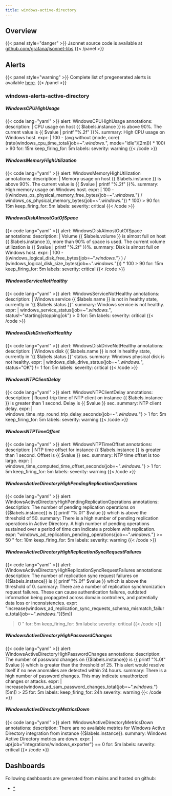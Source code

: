 ```yaml
---
title: windows-active-directory
---
```


## Overview



{{< panel style="danger" >}}
Jsonnet source code is available at [github.com/grafana/jsonnet-libs](https://github.com/grafana/jsonnet-libs/tree/master/windows-active-directory-mixin)
{{< /panel >}}

## Alerts

{{< panel style="warning" >}}
Complete list of pregenerated alerts is available [here](https://github.com/monitoring-mixins/website/blob/master/assets/windows-active-directory/alerts.yaml).
{{< /panel >}}

### windows-alerts-active-directory

##### WindowsCPUHighUsage

{{< code lang="yaml" >}}
alert: WindowsCPUHighUsage
annotations:
  description: |
    CPU usage on host {{ $labels.instance }} is above 90%. The current value is {{ $value | printf "%.2f" }}%.
  summary: High CPU usage on Windows host.
expr: |
  100 - (avg without (mode, core) (rate(windows_cpu_time_total{job=~".*windows.*", mode="idle"}[2m])) * 100) > 90
for: 15m
keep_firing_for: 5m
labels:
  severity: warning
{{< /code >}}
 
##### WindowsMemoryHighUtilization

{{< code lang="yaml" >}}
alert: WindowsMemoryHighUtilization
annotations:
  description: |
    Memory usage on host {{ $labels.instance }} is above 90%. The current value is {{ $value | printf "%.2f" }}%.
  summary: High memory usage on Windows host.
expr: |
  100 - ((windows_os_physical_memory_free_bytes{job=~".*windows.*"}
  /
  windows_cs_physical_memory_bytes{job=~".*windows.*"}) * 100) > 90
for: 15m
keep_firing_for: 5m
labels:
  severity: critical
{{< /code >}}
 
##### WindowsDiskAlmostOutOfSpace

{{< code lang="yaml" >}}
alert: WindowsDiskAlmostOutOfSpace
annotations:
  description: |
    Volume {{ $labels.volume }} is almost full on host {{ $labels.instance }}, more than 90% of space is used. The current volume utilization is {{ $value | printf "%.2f" }}%.
  summary: Disk is almost full on Windows host.
expr: |
  100 - ((windows_logical_disk_free_bytes{job=~".*windows.*"} ) / (windows_logical_disk_size_bytes{job=~".*windows.*"})) * 100  > 90
for: 15m
keep_firing_for: 5m
labels:
  severity: critical
{{< /code >}}
 
##### WindowsServiceNotHealthy

{{< code lang="yaml" >}}
alert: WindowsServiceNotHealthy
annotations:
  description: |
    Windows service {{ $labels.name }} is not in healthy state, currently in '{{ $labels.status }}'.
  summary: Windows service is not healthy.
expr: |
  windows_service_status{job=~".*windows.*", status!~"starting|stopping|ok"} > 0
for: 5m
labels:
  severity: critical
{{< /code >}}
 
##### WindowsDiskDriveNotHealthy

{{< code lang="yaml" >}}
alert: WindowsDiskDriveNotHealthy
annotations:
  description: |
    Windows disk {{ $labels.name }} is not in healthy state, currently in '{{ $labels.status }}' status.
  summary: Windows physical disk is not healthy.
expr: |
  windows_disk_drive_status{job=~".*windows.*", status="OK"} != 1
for: 5m
labels:
  severity: critical
{{< /code >}}
 
##### WindowsNTPClientDelay

{{< code lang="yaml" >}}
alert: WindowsNTPClientDelay
annotations:
  description: |
    Round-trip time of NTP client on instance {{ $labels.instance }} is greater than 1 second. Delay is {{ $value }} sec.
  summary: NTP client delay.
expr: |
  windows_time_ntp_round_trip_delay_seconds{job=~".*windows.*"} > 1
for: 5m
keep_firing_for: 5m
labels:
  severity: warning
{{< /code >}}
 
##### WindowsNTPTimeOffset

{{< code lang="yaml" >}}
alert: WindowsNTPTimeOffset
annotations:
  description: |
    NTP time offset for instance {{ $labels.instance }} is greater than 1 second. Offset is {{ $value }} sec.
  summary: NTP time offset is too large.
expr: |
  windows_time_computed_time_offset_seconds{job=~".*windows.*"} > 1
for: 5m
keep_firing_for: 5m
labels:
  severity: warning
{{< /code >}}
 
##### WindowsActiveDirectoryHighPendingReplicationOperations

{{< code lang="yaml" >}}
alert: WindowsActiveDirectoryHighPendingReplicationOperations
annotations:
  description: The number of pending replication operations on {{$labels.instance}}
    is {{ printf "%.0f" $value }} which is above the threshold of 50.
  summary: There is a high number of pending replication operations in Active Directory.
    A high number of pending operations sustained over a period of time can indicate
    a problem with replication.
expr: "windows_ad_replication_pending_operations{job=~\".*windows.*\"} >= 50 
"
for: 10m
keep_firing_for: 5m
labels:
  severity: warning
{{< /code >}}
 
##### WindowsActiveDirectoryHighReplicationSyncRequestFailures

{{< code lang="yaml" >}}
alert: WindowsActiveDirectoryHighReplicationSyncRequestFailures
annotations:
  description: The number of replication sync request failures on {{$labels.instance}}
    is {{ printf "%.0f" $value }} which is above the threshold of 0.
  summary: There are a number of replication synchronization request failures. These
    can cause authentication failures, outdated information being propagated across
    domain controllers, and potentially data loss or inconsistencies.
expr: "increase(windows_ad_replication_sync_requests_schema_mismatch_failure_total{job=~\".*windows.*\"}[5m])
  > 0 
"
for: 5m
keep_firing_for: 5m
labels:
  severity: critical
{{< /code >}}
 
##### WindowsActiveDirectoryHighPasswordChanges

{{< code lang="yaml" >}}
alert: WindowsActiveDirectoryHighPasswordChanges
annotations:
  description: The number of password changes on {{$labels.instance}} is {{ printf
    "%.0f" $value }} which is greater than the threshold of 25. This alert would resolve
    itself if no new anomalies are detected within 24 hours.
  summary: There is a high number of password changes. This may indicate unauthorized
    changes or attacks.
expr: |
  increase(windows_ad_sam_password_changes_total{job=~".*windows.*"}[5m]) > 25
for: 5m
labels:
  keep_firing_for: 24h
  severity: warning
{{< /code >}}
 
##### WindowsActiveDirectoryMetricsDown

{{< code lang="yaml" >}}
alert: WindowsActiveDirectoryMetricsDown
annotations:
  description: There are no available metrics for Windows Active Directory integration
    from instance {{$labels.instance}}.
  summary: Windows Active Directory metrics are down.
expr: |
  up{job="integrations/windows_exporter"} == 0
for: 5m
labels:
  severity: critical
{{< /code >}}
 
## Dashboards
Following dashboards are generated from mixins and hosted on github:


- [*](https://github.com/monitoring-mixins/website/blob/master/assets/windows-active-directory/dashboards/*.json)
